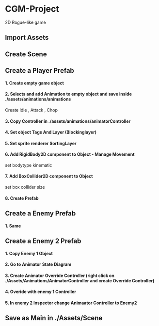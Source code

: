 # CGM-Project
2D Rogue-like game

## Import Assets

## Create Scene

## Create a Player Prefab



#### 1. Create empty game object

#### 2. Selects and add Animation to empty object and save inside ./assets/animations/animations
 Create Idle , Attack , Chop

#### 3. Copy Controller in  ./assets/animations/animatorController

#### 4. Set object Tags And Layer (Blockinglayer) 

#### 5. Set sprite renderer SortingLayer 

#### 6. Add RigidBody2D component to Object - Manage Movement
 set bodytype kinematic

#### 7. Add BoxCollider2D component to Object
 set box collider size 

#### 8. Create Prefab

## Create a Enemy Prefab

#### 1. Same

## Create a Enemy 2 Prefab

#### 1. Copy Enemy 1 Object

#### 2. Go to Animator State Diagram

#### 3. Create Animator Override Controller (right click on ./Assets/Animations/AnimatorController and create Override Controller)

#### 4. Overide with enemy 1 Controller

#### 5. In enemy 2 Inspector change Animaator Controller to Enemy2


## Save as Main in ./Assets/Scene
